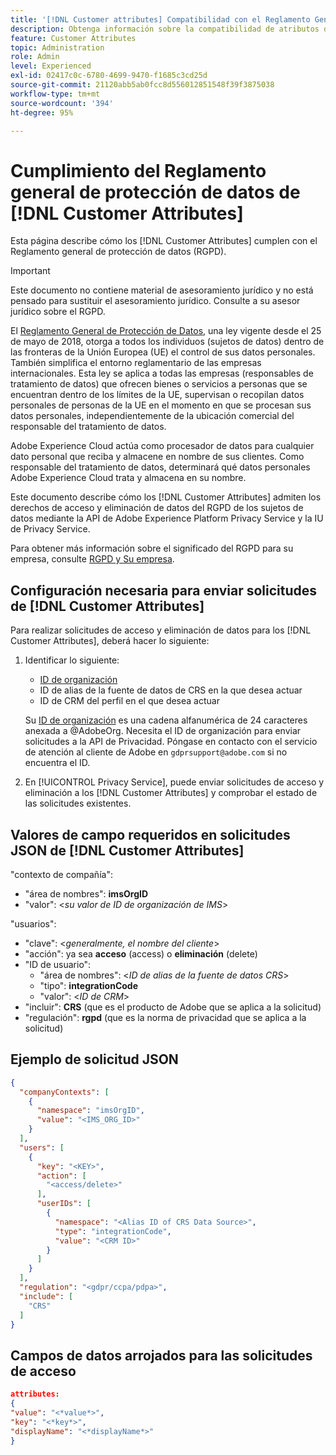 ```yaml
---
title: '[!DNL Customer attributes] Compatibilidad con el Reglamento General de Protección de Datos'
description: Obtenga información sobre la compatibilidad de atributos del cliente con el Reglamento General de Protección de Datos
feature: Customer Attributes
topic: Administration
role: Admin
level: Experienced
exl-id: 02417c0c-6780-4699-9470-f1685c3cd25d
source-git-commit: 21120abb5ab0fcc8d556012851548f39f3875038
workflow-type: tm+mt
source-wordcount: '394'
ht-degree: 95%

---
```


# Cumplimiento del Reglamento general de protección de datos de [!DNL Customer Attributes]

Esta página describe cómo los [!DNL Customer Attributes] cumplen con el Reglamento general de protección de datos (RGPD).

>[!IMPORTANT]
>
>Este documento no contiene material de asesoramiento jurídico y no está pensado para sustituir el asesoramiento jurídico. Consulte a su asesor jurídico sobre el RGPD.

El [Reglamento General de Protección de Datos](https://business.adobe.com/es/privacy/general-data-protection-regulation.html), una ley vigente desde el 25 de mayo de 2018, otorga a todos los individuos (sujetos de datos) dentro de las fronteras de la Unión Europea (UE) el control de sus datos personales. También simplifica el entorno reglamentario de las empresas internacionales. Esta ley se aplica a todas las empresas (responsables de tratamiento de datos) que ofrecen bienes o servicios a personas que se encuentran dentro de los límites de la UE, supervisan o recopilan datos personales de personas de la UE en el momento en que se procesan sus datos personales, independientemente de la ubicación comercial del responsable del tratamiento de datos.

Adobe Experience Cloud actúa como procesador de datos para cualquier dato personal que reciba y almacene en nombre de sus clientes. Como responsable del tratamiento de datos, determinará qué datos personales Adobe Experience Cloud trata y almacena en su nombre.

Este documento describe cómo los [!DNL Customer Attributes] admiten los derechos de acceso y eliminación de datos del RGPD de los sujetos de datos mediante la API de Adobe Experience Platform Privacy Service y la IU de Privacy Service.

Para obtener más información sobre el significado del RGPD para su empresa, consulte [RGPD y Su empresa](https://business.adobe.com/es/privacy/general-data-protection-regulation.html).

## Configuración necesaria para enviar solicitudes de [!DNL Customer Attributes]

Para realizar solicitudes de acceso y eliminación de datos para los [!DNL Customer Attributes], deberá hacer lo siguiente:

1. Identificar lo siguiente:

   * [ID de organización](../../administration/organizations.md)
   * ID de alias de la fuente de datos de CRS en la que desea actuar
   * ID de CRM del perfil en el que desea actuar

   Su [ID de organización](../../administration/organizations.md) es una cadena alfanumérica de 24 caracteres anexada a @AdobeOrg. Necesita el ID de organización para enviar solicitudes a la API de Privacidad. Póngase en contacto con el servicio de atención al cliente de Adobe en `gdprsupport@adobe.com` si no encuentra el ID.

1. En [!UICONTROL Privacy Service], puede enviar solicitudes de acceso y eliminación a los [!DNL Customer Attributes] y comprobar el estado de las solicitudes existentes.

## Valores de campo requeridos en solicitudes JSON de [!DNL Customer Attributes]

&quot;contexto de compañía&quot;:

* &quot;área de nombres&quot;: **imsOrgID**
* &quot;valor&quot;: &lt;*su valor de ID de organización de IMS*>

&quot;usuarios&quot;:

* &quot;clave&quot;: &lt;*generalmente, el nombre del cliente*>
* &quot;acción&quot;: ya sea **acceso** (access) o **eliminación** (delete)
* &quot;ID de usuario&quot;:
   * &quot;área de nombres&quot;: &lt;*ID de alias de la fuente de datos CRS*>
   * &quot;tipo&quot;: **integrationCode**
   * &quot;valor&quot;: &lt;*ID de CRM*>
* &quot;incluir&quot;: **CRS** (que es el producto de Adobe que se aplica a la solicitud)
* &quot;regulación&quot;: **rgpd** (que es la norma de privacidad que se aplica a la solicitud)

## Ejemplo de solicitud JSON

```json
{
  "companyContexts": [
    {
      "namespace": "imsOrgID",
      "value": "<IMS_ORG_ID>"
    }
  ],
  "users": [
    {
      "key": "<KEY>",
      "action": [
        "<access/delete>"
      ],
      "userIDs": [
        {
          "namespace": "<Alias ID of CRS Data Source>",
          "type": "integrationCode",
          "value": "<CRM ID>"
        }
      ]
    }
  ],
  "regulation": "<gdpr/ccpa/pdpa>",
  "include": [
    "CRS"
  ]
}
```

## Campos de datos arrojados para las solicitudes de acceso

```json
attributes:
{
"value": "<*value*>",
"key": "<*key*>",
"displayName": "<*displayName*>"
}
```
